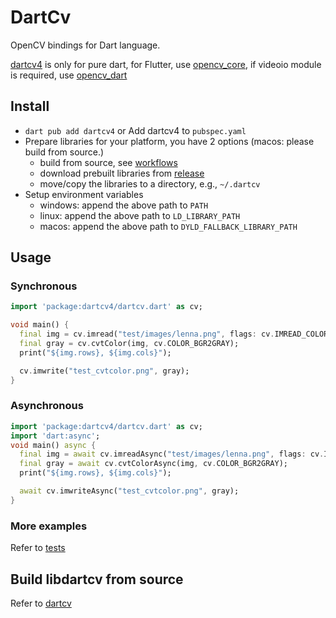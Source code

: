 # DartCv

OpenCV bindings for Dart language.

[dartcv4](https://pub.dev/packages/dartcv4) is only for pure dart, for Flutter, use [opencv_core](https://pub.dev/packages/opencv_core),
if videoio module is required, use [opencv_dart](https://pub.dev/packages/opencv_dart)

## Install

- `dart pub add dartcv4` or Add dartcv4 to `pubspec.yaml`
- Prepare libraries for your platform, you have 2 options (macos: please build from source.)
  - build from source, see [workflows](https://github.com/rainyl/dartcv/tree/main/.github/workflows)
  - download prebuilt libraries from [release](https://github.com/rainyl/dartcv/releases)
  - move/copy the libraries to a directory, e.g., `~/.dartcv`
- Setup environment variables
  - windows: append the above path to `PATH`
  - linux: append the above path to `LD_LIBRARY_PATH`
  - macos: append the above path to `DYLD_FALLBACK_LIBRARY_PATH`

## Usage

### Synchronous

```dart
import 'package:dartcv4/dartcv.dart' as cv;

void main() {
  final img = cv.imread("test/images/lenna.png", flags: cv.IMREAD_COLOR);
  final gray = cv.cvtColor(img, cv.COLOR_BGR2GRAY);
  print("${img.rows}, ${img.cols}");

  cv.imwrite("test_cvtcolor.png", gray);
}
```

### Asynchronous

```dart
import 'package:dartcv4/dartcv.dart' as cv;
import 'dart:async';
void main() async {
  final img = await cv.imreadAsync("test/images/lenna.png", flags: cv.IMREAD_COLOR);
  final gray = await cv.cvtColorAsync(img, cv.COLOR_BGR2GRAY);
  print("${img.rows}, ${img.cols}");

  await cv.imwriteAsync("test_cvtcolor.png", gray);
}
```

### More examples

Refer to [tests](https://github.com/rainyl/opencv_dart/tree/main/packages/dartcv/test)

## Build libdartcv from source

Refer to [dartcv](https://github.com/rainyl/dartcv/blob/main/README.md)
